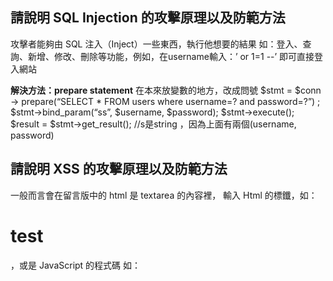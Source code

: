 ﻿## 請說明 SQL Injection 的攻擊原理以及防範方法

攻擊者能夠由 SQL 注入（Inject）一些東西，執行他想要的結果
如：登入、查詢、新增、修改、刪除等功能，例如，在username輸入：’ or 1=1 --’
即可直接登入網站

**解決方法：prepare statement**
在本來放變數的地方，改成問號
$stmt = $conn -> prepare(“SELECT * FROM users where username=?  and password=?”) ;
$stmt->bind_param(“ss”, $username, $password);
$stmt->execute();
$result = $stmt->get_result();
//s是string ，因為上面有兩個(username, password)



## 請說明 XSS 的攻擊原理以及防範方法

一般而言會在留言版中的 html 是 textarea 的內容裡，
輸入 Html 的標鑯，如：<h1>test</h1>，或是 JavaScript 的程式碼
如：<script>window.location="https://google.com"</script>
能執行 JavaScript 就表示任何人都可以放他想放的 JavaScript 在你的網站裡，
如
1. 竄改頁面
2. 竄改連結
3. 偷 Cookie

**解決方法：escape，跳脫**
echo htmlspecialchars($str, ENT_QUOTES, ‘utf-8’)


## 請說明 CSRF 的攻擊原理以及防範方法

CSRF 全稱是 Cross Site Request Forgery，就是在不同的 domain 底下卻能夠偽造出「使用者本人發出的 request」
因為瀏覽器的機制，只要發送 request 給某個網域，就會把關聯的 cookie 一起帶上去。

如果使用者是登入狀態，那這個 request 就包含了他的資訊（例如說 session id），
這 request 看起來就像是使用者本人發出的。

可能會造成不小心把自己的資料刪除或修改或是更甚者，會造成自己銀行帳號轉出金額的情況


**防範方法**
<li>**使用者的防禦**
1. 每次登入後，離開前要記得登出
2. 關閉執行 js 或把會造成威脅的程式碼過濾掉不要執行

<li>**Server 的防禦**
思考如何檔掉從別的 domain 來的 request

<li>**檢查 Referer**
檢查 header 有一個自動帶來的一個欄位 referer，代表 referer 是從哪邊來的，是否合法，若不是則直接 reject 即可
但此方式有三個要注意的地方：
1.有些瀏覽器不會帶 referer
2.有的使用者會關掉 referer，此時，你的 server 就會 reject 掉使用者發出的 request
3.判是你是否合法的 domain 的程式碼，必須保證沒有 bug


<li>**加上圖形驗證碼、簡訊驗證碼**
多一道檢查，可以避免被攻擊


參考：https://blog.techbridge.cc/2017/02/25/csrf-introduction/
